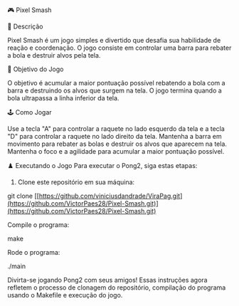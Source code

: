 🎮 Pixel Smash

📄 Descrição

Pixel Smash é um jogo simples e divertido que desafia sua habilidade de reação e coordenação. O jogo consiste em controlar uma barra para rebater a bola e destruir alvos  pela tela.

🎯 Objetivo do Jogo

O objetivo é acumular a maior pontuação possível rebatendo a bola com a barra e destruindo os alvos que surgem na tela. O jogo termina quando a bola ultrapassa a linha inferior da tela.

🕹️ Como Jogar

Use a tecla "A" para controlar a raquete no lado esquerdo da tela e a tecla "D" para controlar a raquete no lado direito da tela.
Mantenha a barra em movimento para rebater as bolas e destruir os alvos que aparecem na tela.
Mantenha o foco e a agilidade para acumular a maior pontuação possível.

♟️ Executando o Jogo
Para executar o Pong2, siga estas etapas:

1. Clone este repositório em sua máquina:

git clone [[https://github.com/viniciusdandrade/ViraPag.git](https://github.com/VictorPaes28/Pixel-Smash.git)](https://github.com/VictorPaes28/Pixel-Smash.git)

Compile o programa:

make

Rode o programa:

./main

Divirta-se jogando Pong2 com seus amigos!
Essas instruções agora refletem o processo de clonagem do repositório, compilação do programa usando o Makefile e execução do jogo.
